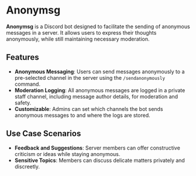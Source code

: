 # Anonymsg

**Anonymsg** is a Discord bot designed to facilitate the sending of anonymous messages in a server. It allows users to express their thoughts anonymously, while still maintaining necessary moderation.

## Features
- **Anonymous Messaging**: Users can send messages anonymously to a pre-selected channel in the server using the `/sendanonymously` command.
- **Moderation Logging**: All anonymous messages are logged in a private staff channel, including message author details, for moderation and safety.
- **Customizable**: Admins can set which channels the bot sends anonymous messages to and where the logs are stored.

## Use Case Scenarios
- **Feedback and Suggestions**: Server members can offer constructive criticism or ideas while staying anonymous.
- **Sensitive Topics**: Members can discuss delicate matters privately and discreetly.



